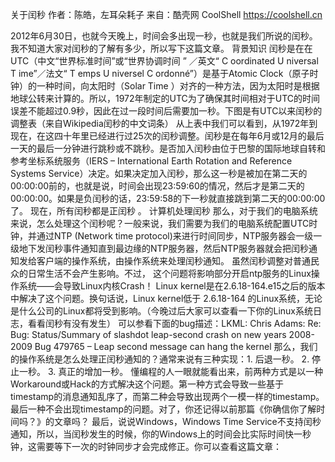关于闰秒
作者：陈皓，左耳朵耗子
来自：酷壳网 CoolShell https://coolshell.cn

2012年6月30日，也就今天晚上，时间会多出现一秒，也就是我们所说的闰秒。我不知道大家对闰秒的了解有多少，所以写下这篇文章。
背景知识
闰秒是在在UTC（中文“世界标准时间”或“世界协调时间 ” ／英文“ C oordinated U niversal T ime”／法文“ T emps U niversel C ordonné”）是基于Atomic Clock（原子时钟）的一种时间，向太阳时（Solar Time ）对齐的一种方法，因为太阳时是根据地球公转来计算的。所以，1972年制定的UTC为了确保其时间相对于UTC的时间误差不能超过0.9秒，因此在过一段时间后需要加一秒。下图是有UTC以来闰秒的调整表（来自Wikipedia闰秒的中文词条）
从上表中我们可以看到，从1972年到现在，在这四十年里已经进行过25次的闰秒调整。闰秒是在每年6月或12月的最后一天的最后一分钟进行跳秒或不跳秒。是否加入闰秒由位于巴黎的国际地球自转和参考坐标系统服务（IERS – International Earth Rotation and Reference Systems Service）决定。如果决定加入闰秒，那么这一秒是被加在第二天的00:00:00前的，也就是说，时间会出现23:59:60的情况，然后才是第二天的00:00:00。如果是负闰秒的话，23:59:58的下一秒就直接跳到第二天的00:00:00了。 现在，所有闰秒都是正闰秒 。
计算机处理闰秒
那么，对于我们的电脑系统来说，怎么处理这个闰秒呢？一般来说，我们需要为我们的电脑系统配置UTC时钟，并通过NTP (Network time protocol)来进行时间同步，NTP服务器会一级一级地下发闰秒事件通知直到最边缘的NTP服务器，然后NTP服务器就会把闰秒通知发给客户端的操作系统，由操作系统来处理闰秒通知。
虽然闰秒调整对普通民众的日常生活不会产生影响。不过， 这个问题将影响部分开启ntp服务的Linux操作系统——会导致Linux内核Crash！ Linux kernel是在2.6.18-164.e15之后的版本中解决了这个问题。换句话说，Linux kernel低于 2.6.18-164 的Linux系统，无论是什么公司的Linux都将受到影响。（今晚过后大家可以查看一下你的Linux系统日志，看看闰秒有没有发生）
可以参看下面的bug描述：LKML: Chris Adams: Re: Bug: Status/Summary of slashdot leap-second crash on new years 2008-2009 Bug 479765 – Leap second message can hang the kernel
那么，我们的操作系统是怎么处理正闰秒通知的？通常来说有三种实现：1. 后退一秒。 2. 停止一秒。 3. 真正的增加一秒。
懂编程的人一眼就能看出来，前两种方式是以一种Workaround或Hack的方式解决这个问题。第一种方式会导致一些基于timestamp的消息通知乱序了，而第二种会导致出现两个一模一样的timestamp。最后一种不会出现timestamp的问题。对了，你还记得以前那篇《你确信你了解时间吗？》的文章吗？
最后，说说Windows，Windows Time Service不支持闰秒通知，所以，当闰秒发生的时候，你的Windows上的时间会比实际时间快一秒钟，这需要等下一次的时钟同步才会完成修正。你可以查看这篇文章：